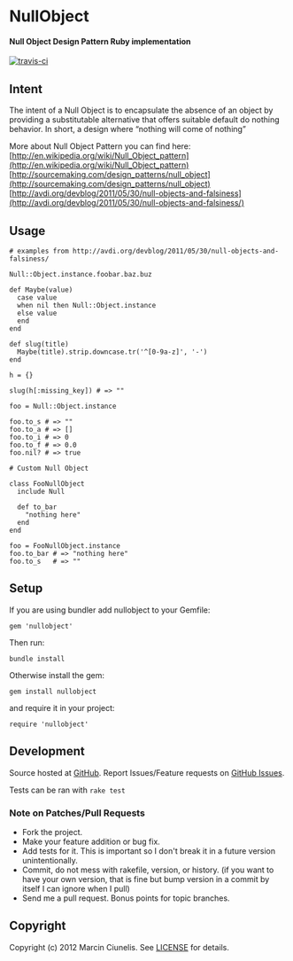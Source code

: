 # NullObject
#### Null Object Design Pattern Ruby implementation
[![travis-ci](https://secure.travis-ci.org/martinciu/nullobject.png?branch=master)](http://travis-ci.org/martinciu/nullobject)
## Intent

The intent of a Null Object is to encapsulate the absence of an object by providing a substitutable alternative that offers suitable default do nothing behavior. In short, a design where “nothing will come of nothing”

More about Null Object Pattern you can find here:
[http://en.wikipedia.org/wiki/Null_Object_pattern](http://en.wikipedia.org/wiki/Null_Object_pattern)
[http://sourcemaking.com/design_patterns/null_object](http://sourcemaking.com/design_patterns/null_object)
[http://avdi.org/devblog/2011/05/30/null-objects-and-falsiness](http://avdi.org/devblog/2011/05/30/null-objects-and-falsiness/)

## Usage

    # examples from http://avdi.org/devblog/2011/05/30/null-objects-and-falsiness/

    Null::Object.instance.foobar.baz.buz

    def Maybe(value)
      case value
      when nil then Null::Object.instance
      else value
      end
    end

    def slug(title)
      Maybe(title).strip.downcase.tr('^[0-9a-z]', '-')
    end

    h = {}

    slug(h[:missing_key]) # => ""

    foo = Null::Object.instance

    foo.to_s # => ""
    foo.to_a # => []
    foo.to_i # => 0
    foo.to_f # => 0.0
    foo.nil? # => true

    # Custom Null Object

    class FooNullObject
      include Null

      def to_bar
        "nothing here"
      end
    end

    foo = FooNullObject.instance
    foo.to_bar # => "nothing here"
    foo.to_s   # => ""

## Setup

If you are using bundler add nullobject to your Gemfile:

    gem 'nullobject'

Then run:

    bundle install

Otherwise install the gem:

    gem install nullobject

and require it in your project:

    require 'nullobject'

## Development

Source hosted at [GitHub](http://github.com/martinciu/nullobject).
Report Issues/Feature requests on [GitHub Issues](http://github.com/martinciu/nullobject/issues).

Tests can be ran with `rake test`

### Note on Patches/Pull Requests

 * Fork the project.
 * Make your feature addition or bug fix.
 * Add tests for it. This is important so I don't break it in a
   future version unintentionally.
 * Commit, do not mess with rakefile, version, or history.
   (if you want to have your own version, that is fine but bump version in a commit by itself I can ignore when I pull)
 * Send me a pull request. Bonus points for topic branches.

## Copyright

Copyright (c) 2012 Marcin Ciunelis. See [LICENSE](https://github.com/martinciu/nullobject/blob/master/LICENSE) for details.
